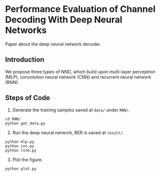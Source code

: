 # Performance Evaluation of Channel Decoding With Deep Neural Networks 
Paper about the deep neural network decoder.

## Introduction

We propose three types of NND, which build upon multi-layer perceptron (MLP), convolution neural network (CNN) and recurrent neural network (RNN).
## Steps of Code

1. Generate the training samples saved at `data/` under `RNN/`.

```
cd RNN/
python get_data.py
```

2. Run the deep neural network, BER is saved at `result/`.

```
python mlp.py
python cnn.py
python lstm.py
```

3. Plot the figure.
```
python plot.py
```

